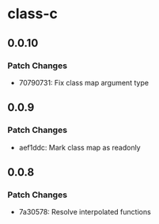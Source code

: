 # class-c

## 0.0.10

### Patch Changes

- 70790731: Fix class map argument type

## 0.0.9

### Patch Changes

- aef1ddc: Mark class map as readonly

## 0.0.8

### Patch Changes

- 7a30578: Resolve interpolated functions
